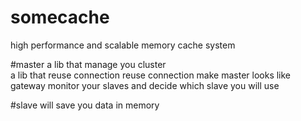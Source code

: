 # somecache
high performance and scalable memory cache system

#master 
	a lib that manage you cluster  
	a lib that reuse connection reuse connection make master looks like gateway
	monitor your slaves and decide which slave you will use

#slave 
	will save you data in memory
